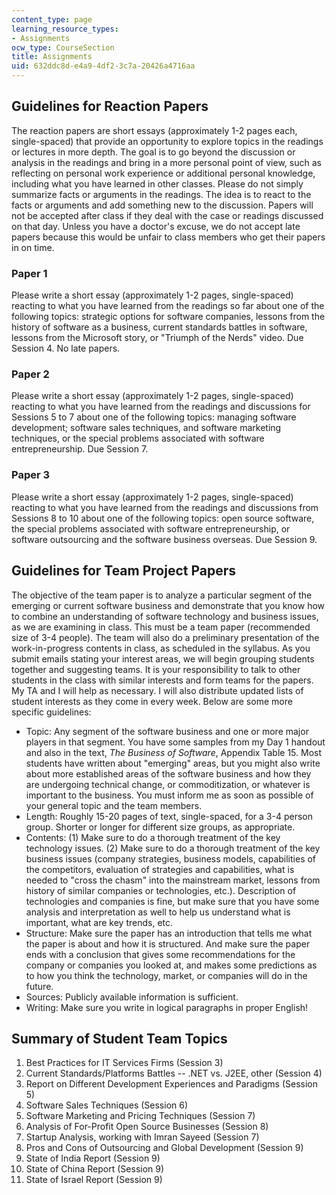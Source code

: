 ```yaml
---
content_type: page
learning_resource_types:
- Assignments
ocw_type: CourseSection
title: Assignments
uid: 632ddc8d-e4a9-4df2-3c7a-20426a4716aa
---
```


Guidelines for Reaction Papers
------------------------------

The reaction papers are short essays (approximately 1-2 pages each, single-spaced) that provide an opportunity to explore topics in the readings or lectures in more depth. The goal is to go beyond the discussion or analysis in the readings and bring in a more personal point of view, such as reflecting on personal work experience or additional personal knowledge, including what you have learned in other classes. Please do not simply summarize facts or arguments in the readings. The idea is to react to the facts or arguments and add something new to the discussion. Papers will not be accepted after class if they deal with the case or readings discussed on that day. Unless you have a doctor's excuse, we do not accept late papers because this would be unfair to class members who get their papers in on time.

### Paper 1

Please write a short essay (approximately 1-2 pages, single-spaced) reacting to what you have learned from the readings so far about one of the following topics: strategic options for software companies, lessons from the history of software as a business, current standards battles in software, lessons from the Microsoft story, or "Triumph of the Nerds" video. Due Session 4. No late papers.

### Paper 2

Please write a short essay (approximately 1-2 pages, single-spaced) reacting to what you have learned from the readings and discussions for Sessions 5 to 7 about one of the following topics: managing software development; software sales techniques, and software marketing techniques, or the special problems associated with software entrepreneurship. Due Session 7.

### Paper 3

Please write a short essay (approximately 1-2 pages, single-spaced) reacting to what you have learned from the readings and discussions from Sessions 8 to 10 about one of the following topics: open source software, the special problems associated with software entrepreneurship, or software outsourcing and the software business overseas. Due Session 9.

Guidelines for Team Project Papers
----------------------------------

The objective of the team paper is to analyze a particular segment of the emerging or current software business and demonstrate that you know how to combine an understanding of software technology and business issues, as we are examining in class. This must be a team paper (recommended size of 3-4 people). The team will also do a preliminary presentation of the work-in-progress contents in class, as scheduled in the syllabus. As you submit emails stating your interest areas, we will begin grouping students together and suggesting teams. It is your responsibility to talk to other students in the class with similar interests and form teams for the papers. My TA and I will help as necessary. I will also distribute updated lists of student interests as they come in every week. Below are some more specific guidelines:

*   Topic: Any segment of the software business and one or more major players in that segment. You have some samples from my Day 1 handout and also in the text, _The Business of Software_, Appendix Table 15. Most students have written about "emerging" areas, but you might also write about more established areas of the software business and how they are undergoing technical change, or commoditization, or whatever is important to the business. You must inform me as soon as possible of your general topic and the team members.
*   Length: Roughly 15-20 pages of text, single-spaced, for a 3-4 person group. Shorter or longer for different size groups, as appropriate.
*   Contents: (1) Make sure to do a thorough treatment of the key technology issues. (2) Make sure to do a thorough treatment of the key business issues (company strategies, business models, capabilities of the competitors, evaluation of strategies and capabilities, what is needed to "cross the chasm" into the mainstream market, lessons from history of similar companies or technologies, etc.). Description of technologies and companies is fine, but make sure that you have some analysis and interpretation as well to help us understand what is important, what are key trends, etc.
*   Structure: Make sure the paper has an introduction that tells me what the paper is about and how it is structured. And make sure the paper ends with a conclusion that gives some recommendations for the company or companies you looked at, and makes some predictions as to how you think the technology, market, or companies will do in the future.
*   Sources: Publicly available information is sufficient.
*   Writing: Make sure you write in logical paragraphs in proper English!

Summary of Student Team Topics
------------------------------

1.  Best Practices for IT Services Firms (Session 3)
2.  Current Standards/Platforms Battles -- .NET vs. J2EE, other (Session 4)
3.  Report on Different Development Experiences and Paradigms (Session 5)
4.  Software Sales Techniques (Session 6)
5.  Software Marketing and Pricing Techniques (Session 7)
6.  Analysis of For-Profit Open Source Businesses (Session 8)
7.  Startup Analysis, working with Imran Sayeed (Session 7)
8.  Pros and Cons of Outsourcing and Global Development (Session 9)
9.  State of India Report (Session 9)
10.  State of China Report (Session 9)
11.  State of Israel Report (Session 9)